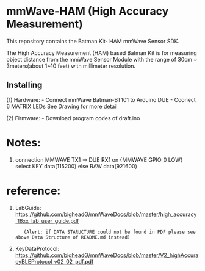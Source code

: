 # mmWave-HAM (High Accuracy Measurement)
This repository contains the Batman Kit- HAM mmWave Sensor SDK. 



 
The High Accuracy Measurement (HAM) based Batman Kit is for measuring object distance 
from the mmWave Sensor Module with the range of 30cm ~ 3meters(about 1~10 feet) with millimeter resolution.


## Installing
 (1) Hardware:
     - Connect mmWave Batman-BT101 to Arduino DUE
     - Coonect 6 MATRIX LEDs 
     See Drawing for more detail
 
 (2) Firmware:
     - Download program codes of draft.ino
      
      
 # Notes: 
   1. connection MMWAVE TX1 => DUE RX1
      on {MMWAVE GPIO_0 LOW} select KEY data(115200) else RAW data(921600)   


# reference:

1. LabGuide: https://github.com/bigheadG/mmWaveDocs/blob/master/high_accuracy_16xx_lab_user_guide.pdf

          (Alert: if DATA STARUCTURE could not be found in PDF please see above Data Structure of README.md instead)

2. KeyDataProtocol: https://github.com/bigheadG/mmWaveDocs/blob/master/V2_highAccuracyBLEProtocol_v02_02_pdf.pdf
